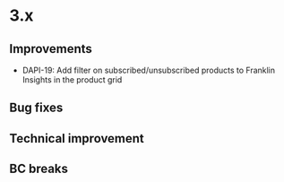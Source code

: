 # 3.x

## Improvements

- DAPI-19: Add filter on subscribed/unsubscribed products to Franklin Insights in the product grid

## Bug fixes

## Technical improvement

## BC breaks
